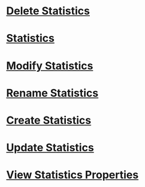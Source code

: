 # [Delete Statistics](delete-statistics.md)
# [Statistics](statistics.md)
# [Modify Statistics](modify-statistics.md)
# [Rename Statistics](rename-statistics.md)
# [Create Statistics](create-statistics.md)
# [Update Statistics](update-statistics.md)
# [View Statistics Properties](view-statistics-properties.md)
